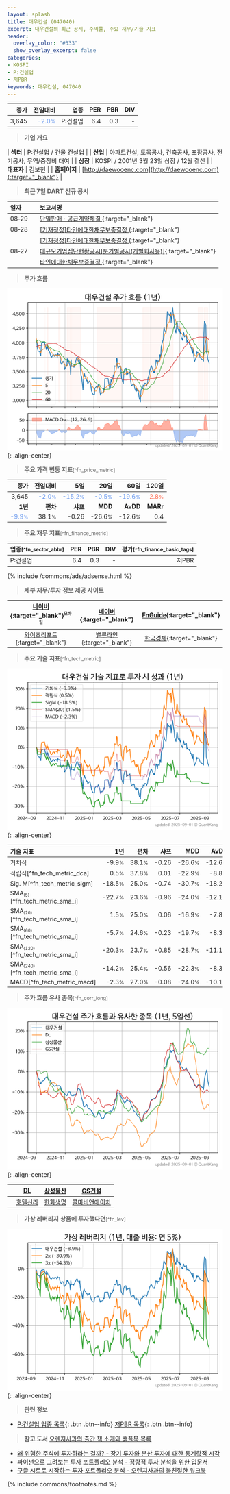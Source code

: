 ```yaml
---
layout: splash
title: 대우건설 (047040)
excerpt: 대우건설의 최근 공시, 수익률, 주요 재무/기술 지표
header:
  overlay_color: "#333"
  show_overlay_excerpt: false
categories:
- KOSPI
- P:건설업
- 저PBR
keywords: 대우건설, 047040
---
```


| **종가** | **전일대비** | **업종** | **PER** | **PBR** | **DIV** |
| -------: | -----------: | -------: | ------: | ------: | ------: |
| 3,645 | <span style="color: cornflowerblue">-2.0<small>%</small></span> | P:건설업 | 6.4 | 0.3 | - |

<!-- more -->


> **기업 개요**<a id="company"></a>

| <span style="white-space:nowrap;">**섹터**</span> | P:건설업 / 건물 건설업 |
| <span style="white-space:nowrap;">**산업**</span> | 아파트건설, 토목공사, 건축공사, 포장공사, 전기공사, 무역/중장비 대여 |
| <span style="white-space:nowrap;">**상장**</span> | KOSPI / 2001년 3월 23일 상장 / 12월 결산 |
| <span style="white-space:nowrap;">**대표자**</span> | 김보현 |
| <span style="white-space:nowrap;">**홈페이지**</span> | [http://daewooenc.com](http://daewooenc.com){:target="_blank"} |


> **최근 7일 DART 신규 공시**<a id="dart"></a>

| **일자** |      | **보고서명** |
| :------- | :--- | :----------- |
| 08&#x2011;29 | | [단일판매ㆍ공급계약체결              ](https://dart.fss.or.kr/dsaf001/main.do?rcpNo=20250829800405){:target="_blank"} |
| 08&#x2011;28 | | [[기재정정]타인에대한채무보증결정              ](https://dart.fss.or.kr/dsaf001/main.do?rcpNo=20250828800480){:target="_blank"} |
|  | | [[기재정정]타인에대한채무보증결정              ](https://dart.fss.or.kr/dsaf001/main.do?rcpNo=20250828800464){:target="_blank"} |
| 08&#x2011;27 | | [대규모기업집단현황공시[분기별공시(개별회사용)]](https://dart.fss.or.kr/dsaf001/main.do?rcpNo=20250827000537){:target="_blank"} |
|  | | [타인에대한채무보증결정              ](https://dart.fss.or.kr/dsaf001/main.do?rcpNo=20250827800404){:target="_blank"} |


> **주가 흐름**<a id="price"></a>

![047040](/stock/images/047040.png){: .align-center}


> **주요 가격 변동 지표**<small>[^fn_price_metric]</small>

| **종가** | **전일대비** | **5일** | **20일** | **60일** | **120일** |
| -------: | -----------: | ------: | -------: | -------: | --------: |
| 3,645 | <span style="color: cornflowerblue">-2.0<small>%</small></span> | <span style="color: cornflowerblue">-15.2<small>%</small></span> | <span style="color: cornflowerblue">-0.5<small>%</small></span> | <span style="color: cornflowerblue">-19.6<small>%</small></span> | <span style="color: tomato">2.8<small>%</small></span> |
| **1년** | **편차** | **샤프** | **MDD** | **AvDD** | **MARr** |
| <span style="color: cornflowerblue">-9.9<small>%</small></span> | 38.1<small>%</small> | -0.26 | -26.6<small>%</small> | -12.6<small>%</small> | 0.4 |


> **주요 재무 지표**<small>[^fn_finance_metric]</small>

| **업종**<small>[^fn_sector_abbr]</small> | **PER** | **PBR** | **DIV** | **평가**<small>[^fn_finance_basic_tags]</small> |
| :--------------------------------------- | ------: | ------: | ------: | ----------------------------------------------: |
| P:건설업 | 6.4 | 0.3 | - | 저PBR |



{% include /commons/ads/adsense.html %}

> **세부 재무/투자 정보 제공 사이트**

| [네이버](https://m.stock.naver.com/domestic/stock/047040/finance/summary){:target="_blank"}<sup><small>모바일</small></sup> | [네이버](https://finance.naver.com/item/coinfo.naver?code=047040){:target="_blank"} | [FnGuide](https://comp.fnguide.com/SVO2/ASP/SVD_Invest.asp?gicode=A047040&MenuYn=Y){:target="_blank"} |
| :---: | :---: | :---: |
| [와이즈리포트](https://comp.wisereport.co.kr/company/c1040001.aspx?cmp_cd=047040){:target="_blank"} | [밸류라인](https://www.valueline.co.kr/finance/summary/047040){:target="_blank"} | [한국경제](https://markets.hankyung.com/stock/047040/financial-summary){:target="_blank"} |


> **주요 기술 지표**<small>[^fn_tech_metric]</small>


![047040](/stock/images/047040_tech.png){: .align-center}

| **기술 지표** | **1년** | **편차** | **샤프** | **MDD** | **AvDD** |
| :------------ | ------: | -----------: | -------: | ------: | -------: |
| 거치식 | -9.9<small>%</small> | 38.1<small>%</small> | -0.26 | -26.6<small>%</small> | -12.6<small>%</small> |
| 적립식[^fn_tech_metric_dca] | 0.5<small>%</small> | 37.8<small>%</small> | 0.01 | -22.9<small>%</small> | -8.8<small>%</small> |
| Sig. M[^fn_tech_metric_sigm] | -18.5<small>%</small> | 25.0<small>%</small> | -0.74 | -30.7<small>%</small> | -18.2<small>%</small> |
| SMA<small><sub>(5)</sub></small>[^fn_tech_metric_sma_i] | -22.7<small>%</small> | 23.6<small>%</small> | -0.96 | -24.0<small>%</small> | -12.1<small>%</small> |
| SMA<small><sub>(20)</sub></small>[^fn_tech_metric_sma_i] | 1.5<small>%</small> | 25.0<small>%</small> | 0.06 | -16.9<small>%</small> | -7.8<small>%</small> |
| SMA<small><sub>(60)</sub></small>[^fn_tech_metric_sma_i] | -5.7<small>%</small> | 24.6<small>%</small> | -0.23 | -19.7<small>%</small> | -8.3<small>%</small> |
| SMA<small><sub>(120)</sub></small>[^fn_tech_metric_sma_i] | -20.3<small>%</small> | 23.7<small>%</small> | -0.85 | -28.7<small>%</small> | -11.1<small>%</small> |
| SMA<small><sub>(240)</sub></small>[^fn_tech_metric_sma_i] | -14.2<small>%</small> | 25.4<small>%</small> | -0.56 | -22.3<small>%</small> | -8.3<small>%</small> |
| MACD[^fn_tech_metric_macd] | -2.3<small>%</small> | 27.0<small>%</small> | -0.08 | -24.0<small>%</small> | -10.1<small>%</small> |


> **주가 흐름 유사 종목**<a id="corr"></a><small>[^fn_corr_long]</small>

![047040](/stock/images/047040_corr.png){: .align-center}

|       | [DL](/000210/) | [삼성물산](/028260/) | [GS건설](/006360/) |
| :---: | :------------------------------------: | :------------------------------------: | :------------------------------------: |
|       | [호텔신라](/008770/) | [한화생명](/088350/) | [콜마비앤에이치](/200130/) |


> **가상 레버리지 상품에 투자했다면**<a id="2x"></a><small>[^fn_lev]</small>

![047040](/stock/images/047040_2x.png){: .align-center}


> **관련 정보**

- [P:건설업 업종 목록](/stats/sector/kospi_업종_건설업_종목/){: .btn .btn--info} [저PBR 목록](/fn/fn_low_pbr/){: .btn .btn--info}

> **참고 도서** [오렌지사과의 출간 책 소개와 샘플북 목록](https://kongdori.tistory.com/691)

- [왜 위험한 주식에 투자하라는 걸까? - 장기 투자와 분산 투자에 대한 통계학적 시각](https://kongdori.tistory.com/421)
- [파이썬으로 그려보는 투자 포트폴리오 분석  - 정량적 투자 분석을 위한 입문서](https://kongdori.tistory.com/643)
- [구글 시트로 시작하는 투자 포트폴리오 분석 - 오렌지사과의 불친절한 워크북](https://kongdori.tistory.com/449)


{% include commons/footnotes.md %}